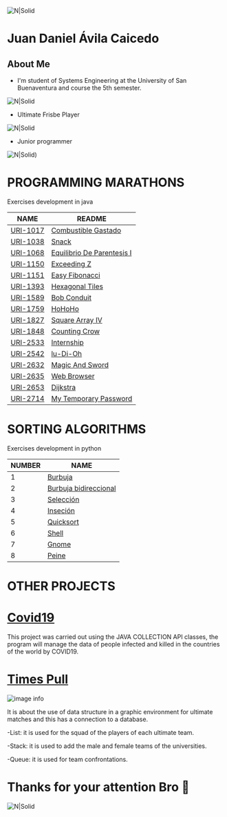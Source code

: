 
![N|Solid](https://www.usbbog.edu.co/matlab/images/logo_acreditacion.png)
# Juan Daniel Ávila Caicedo

## About Me 
- I'm student of Systems Engineering at the University of San Buenaventura and course the 5th semester.

![N|Solid](https://media.giphy.com/media/QX6ruFElzFdeIfblrg/giphy.gif)

- Ultimate Frisbe Player

![N|Solid](https://media.giphy.com/media/Ss0ljnArSulDNlLoUT/giphy.gif)

- Junior programmer

![N|Solid](https://media.giphy.com/media/349qKnoIBHK1i/giphy.gif))
  
##
# PROGRAMMING MARATHONS
Exercises development in java

| NAME| README |
| ------ | ------ |
|[URI-1017][URI-1017]|[Combustible Gastado][LCG]|
|[URI-1038][URI-1038]|[Snack][LS]|
|[URI-1068][URI-1068]|[Equilibrio De Parentesis I][LEPI]|
|[URI-1150][URI-1150]|[Exceeding Z][LEZ]|
|[URI-1151][URI-1151]|[Easy Fibonacci][LF]|
|[URI-1393][URI-1393]|[Hexagonal Tiles][LHT]|
|[URI-1589][URI-1589]|[Bob Conduit][LBC]|
|[URI-1759][URI-1759]|[HoHoHo][LHHH]|
|[URI-1827][URI-1827]|[Square Array IV][LSA]|
|[URI-1848][URI-1848]|[Counting Crow][LCC]|
|[URI-2533][URI-2533]|[Internship][LI]|
|[URI-2542][URI-2542]|[lu-Di-Oh][LLDO]|
|[URI-2632][URI-2632]|[Magic And Sword][LMAS]|
|[URI-2635][URI-2635]|[Web Browser][LWB]|
|[URI-2653][URI-2653]|[Dijkstra][LD]|
|[URI-2714][URI-2714]|[My Temporary Password][LMTP]|

[URI-1848]: <https://www.urionlinejudge.com.br/judge/es/problems/view/1848>
[URI-1589]: <https://www.urionlinejudge.com.br/judge/es/problems/view/1589>
[URI-1759]: <https://www.urionlinejudge.com.br/judge/es/problems/view/1759>
[URI-2714]: <https://www.urionlinejudge.com.br/judge/es/problems/view/2714>
[URI-1017]: <https://www.urionlinejudge.com.br/judge/es/problems/view/1017>
[URI-1393]: <https://www.urionlinejudge.com.br/judge/es/problems/view/1393>
[URI-1068]: <https://www.urionlinejudge.com.br/judge/es/problems/view/1068>
[URI-2542]: <https://www.urionlinejudge.com.br/judge/es/problems/view/2542>
[URI-2635]: <https://www.urionlinejudge.com.br/judge/es/problems/view/2635>
[URI-1827]: <https://www.urionlinejudge.com.br/judge/es/problems/view/1827>
[URI-2632]: <https://www.urionlinejudge.com.br/judge/es/problems/view/2632>
[URI-2533]: <https://www.urionlinejudge.com.br/judge/es/problems/view/2533>
[URI-1038]: <https://www.urionlinejudge.com.br/judge/es/problems/view/1038>
[URI-1151]: <https://www.urionlinejudge.com.br/judge/es/problems/view/1151>
[URI-1150]: <https://www.urionlinejudge.com.br/judge/es/problems/view/1150>
[URI-2653]: <https://www.urionlinejudge.com.br/judge/es/problems/view/2653>

[LBC]: <https://github.com/JDanAvila/Programming-marathons/tree/master/BobConduit>
[LCC]: <https://github.com/JDanAvila/Programming-marathons/tree/master/CountingCrow>
[LD]: <https://github.com/JDanAvila/Programming-marathons/tree/master/Dijkstra>
[LEZ]: <https://github.com/JDanAvila/Programming-marathons/tree/master/EjercicioExceedingZ>
[LF]: <https://github.com/JDanAvila/Programming-marathons/tree/master/EjercicioFibonacci>
[LS]: <https://github.com/JDanAvila/Programming-marathons/tree/master/EjercicioSnack>
[LHHH]: <https://github.com/JDanAvila/Programming-marathons/tree/master/HoHoHo>
[LI]: <https://github.com/JDanAvila/Programming-marathons/tree/master/Internship>
[LMAS]: <https://github.com/JDanAvila/Programming-marathons/tree/master/MagicAndSword>
[LSA]: <https://github.com/JDanAvila/Programming-marathons/tree/master/SquareArrayIV>
[LWB]: <https://github.com/JDanAvila/Programming-marathons/tree/master/WebBrowser>
[LLDO]: <https://github.com/JDanAvila/Programming-marathons/tree/master/lu-Di-Oh>
[LEPI]: <https://github.com/JDanAvila/Programming-marathons/tree/master/EquilibrioDeParentesis_I>
[LHT]: <https://github.com/JDanAvila/Programming-marathons/tree/master/HexagonalTiles>
[LMTP]: <https://github.com/JDanAvila/Programming-marathons/tree/master/MyTemporaryPassword>
[LCG]: <https://github.com/JDanAvila/Programming-marathons/tree/master/CombustibleGastado>

# SORTING ALGORITHMS
Exercises development in python

| NUMBER| NAME |
| ------ | ------ |
|1|[Burbuja][LAB]|
|2|[Burbuja bidireccional][LABB]|
|3|[Selección][LAS]|
|4|[Inseción][LAI]|
|5|[Quicksort][LAQ]|
|6|[Shell][LASH]|
|7|[Gnome][LAG]|
|8|[Peine][LAP]|

[LASH]: <https://github.com/JDanAvila/Analysis-and-design-of-algorithms/tree/master/AlgoritmosDeOrdenamientoPython/Sell>
[LABB]: <https://github.com/JDanAvila/Analysis-and-design-of-algorithms/tree/master/AlgoritmosDeOrdenamientoPython/burbuja%20bidireccional%20errores>
[LAB]: <https://github.com/JDanAvila/Analysis-and-design-of-algorithms/tree/master/AlgoritmosDeOrdenamientoPython/burbuja>
[LAG]: <https://github.com/JDanAvila/Analysis-and-design-of-algorithms/tree/master/AlgoritmosDeOrdenamientoPython/gnome%20sort%20copy>
[LAI]: <https://github.com/JDanAvila/Analysis-and-design-of-algorithms/tree/master/AlgoritmosDeOrdenamientoPython/incersion>
[LAP]: <https://github.com/JDanAvila/Analysis-and-design-of-algorithms/tree/master/AlgoritmosDeOrdenamientoPython/peine%20o%20comb%20sort%20copy>
[LAQ]: <https://github.com/JDanAvila/Analysis-and-design-of-algorithms/tree/master/AlgoritmosDeOrdenamientoPython/quickshort%20ARR>
[LAS]: <https://github.com/JDanAvila/Analysis-and-design-of-algorithms/tree/master/AlgoritmosDeOrdenamientoPython/seleccion>

##
# OTHER PROJECTS

# [Covid19][PC19]
This project was carried out using the JAVA COLLECTION API classes, the program will manage the data of people infected and killed in the countries of the world by COVID19.

 [PC19]:<https://github.com/JDanAvila/Analysis-and-design-of-algorithms/tree/master/Covid19>

##
# [Times Pull][PTP]
![image info](https://i.pinimg.com/564x/73/d4/f8/73d4f8b6f219cbb34c8d46acf1f333b3.jpg)

 [PTP]:<https://github.com/JimmyAlejo05/Time-s-pull>
It is about the use of data structure in a graphic environment for ultimate matches and this has a connection to a database.

-List: it is used for the squad of the players of each ultimate team.

-Stack: it is used to add the male and female teams of the universities.

-Queue: it is used for team confrontations.


##
  # Thanks for your attention Bro 🤙
![N|Solid](https://media.giphy.com/media/xUPGcGyYhQTYtDtwBy/giphy.gif)

